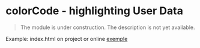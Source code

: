 # **colorCode** - highlighting User Data
>The module is under construction.
The description is not yet available.

Example: index.html on project or online [exemple](https://bisirkin-pv.github.io/colorCode.html)